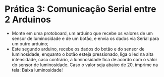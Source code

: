 # Prática 3: Comunicação Serial entre 2 Arduinos

- Monte em uma protoboard, um arduino que recebe os valores de um sensor de
luminosidade e de um botão, e envia os dados via Serial para um outro arduino;
- Este segundo arduino, recebe os dados do botão e do sensor de luminosidade, enquanto o
botão esteja pressionado, liga o led na alta intensidade, caso contrário, a luminosidade fica
de acordo com o valor do sensor de luminosidade. Caso o valor seja abaixo de 20, imprime
na tela: Baixa luminosidade!